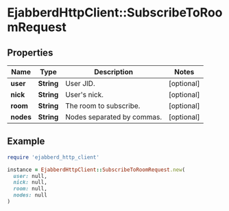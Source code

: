 # EjabberdHttpClient::SubscribeToRoomRequest

## Properties

| Name | Type | Description | Notes |
| ---- | ---- | ----------- | ----- |
| **user** | **String** | User JID. | [optional] |
| **nick** | **String** | User&#39;s nick. | [optional] |
| **room** | **String** | The room to subscribe. | [optional] |
| **nodes** | **String** | Nodes separated by commas. | [optional] |

## Example

```ruby
require 'ejabberd_http_client'

instance = EjabberdHttpClient::SubscribeToRoomRequest.new(
  user: null,
  nick: null,
  room: null,
  nodes: null
)
```

